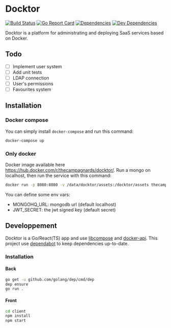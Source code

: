 # Docktor

[![Build Status](https://travis-ci.org/thecampagnards/docktor.svg?branch=master)](https://travis-ci.org/thecampagnards/docktor)
[![Go Report Card](https://goreportcard.com/badge/github.com/thecampagnards/docktor)](https://goreportcard.com/report/github.com/thecampagnards/docktor)
[![Dependencies](https://david-dm.org/thecampagnards/docktor/status.svg?path=client)](https://david-dm.org/thecampagnards/docktor?path=client&view=list)
[![Dev Dependencies](https://david-dm.org/thecampagnards/docktor/dev-status.svg?path=client)](https://david-dm.org/thecampagnards/docktor?path=client&type=dev&view=list)

Docktor is a platform for administrating and deploying SaaS services based on Docker.

## Todo

- [ ] Implement user system
- [ ] Add unit tests
- [ ] LDAP connection
- [ ] User's permissions
- [ ] Favourites system

## Installation

### Docker compose

You can simply install `docker-compose` and run this command:

```sh
docker-compose up
```

### Only docker

Docker image available here <https://hub.docker.com/r/thecampagnards/docktor/>.
Run a mongo on localhost, then run the service with this command:

```sh
docker run -p 8080:8080 -v /data/docktor/assets:/docktor/assets thecampagnards/docktor
```

You can define some env vars:

- MONGOHQ_URL: mongodb url (default localhost)
- JWT_SECRET: the jwt signed key (default secret)

## Developpement

Docktor is a Go/React(TS) app and use [libcompose](https://github.com/docker/libcompose) and [docker-api](https://github.com/moby/moby). This project use [dependabot](https://dependabot.com/) to keep dependencies up-to-date.

### Installation

#### Back

```bash
go get -u github.com/golang/dep/cmd/dep
dep ensure
go run .
```

#### Front

```bash
cd client
npm install
npm start
```